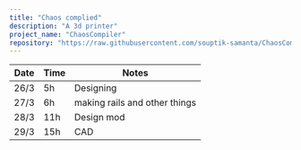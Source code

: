 ```yaml
---
title: "Chaos complied"
description: "A 3d printer"
project_name: "ChaosCompiler"
repository: "https://raw.githubusercontent.com/souptik-samanta/ChaosCompiler/refs/heads/main/notes.md"
---
```

| Date  | Time | Notes    |
|-------|------|---------|
| 26/3  | 5h   | Designing |
| 27/3  | 6h   | making rails and other things|
| 28/3  | 11h   | Design mod |
| 29/3  | 15h   | CAD |
